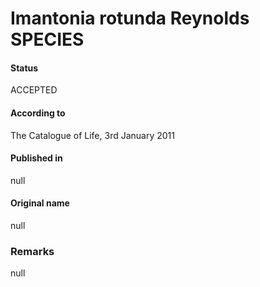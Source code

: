 Imantonia rotunda Reynolds SPECIES
=======

#### Status
ACCEPTED

#### According to
The Catalogue of Life, 3rd January 2011

#### Published in
null

#### Original name
null

### Remarks
null